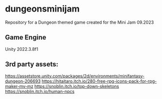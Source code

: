 # dungeonsminijam
Repository for a Dungeon themed game created for the Mini Jam 09.2023


## Game Engine
Unity 2022.3.8f1


## 3rd party assets:
https://assetstore.unity.com/packages/2d/environments/minifantasy-dungeon-206693
https://hitaitaro.itch.io/280-free-rpg-icons-pack-for-rpg-maker-mv-mz
https://snoblin.itch.io/top-down-skeletons
https://snoblin.itch.io/human-npcs